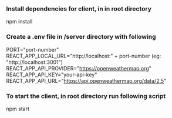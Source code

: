 ### Install dependencies for client, in in root directory

npm install

### Create a .env file in /server directory with following

PORT="port-number"  
REACT_APP_LOCAL_URL="http://localhost:" + port-number (eg: "http://localhost:3001")
REACT_APP_API_PROVIDER="https://openweathermap.org"  
REACT_APP_API_KEY="your-api-key"  
REACT_APP_API_URL="https://api.openweathermap.org/data/2.5"

### To start the client, in root directory run following script

npm start
